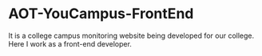 # AOT-YouCampus-FrontEnd
It is a college campus monitoring website being developed for our college. Here I work as a front-end developer.
